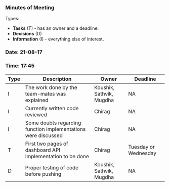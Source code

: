 ### Minutes of Meeting

Types:
* **Tasks** (T) - has an owner and a deadline.
* **Decisions** (D)
* **Information** (I) - everything else of interest.

### Date: 21-08-17
### Time: 17:45

Type | Description | Owner | Deadline
---- | ---- | ---- | ----
I | The work done by the team-mates was explained | Koushik, Sathvik, Mugdha | NA
I | Currently written code reviewed | Chirag | NA
I | Some doubts regarding function implementations were discussed | Chirag | NA
T | First two pages of dashboard API Implementation to be done | Chirag | Tuesday or Wednesday
D | Proper testing of code before pushing | Koushik, Sathvik, Mugdha | NA
